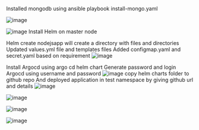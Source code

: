 Installed mongodb using ansible playbook install-mongo.yaml

 ![image](https://github.com/mithun-divya/Ybrant-interview/assets/125994104/9f5901ef-70b0-4d76-b552-5d44d5663859)

 
![image](https://github.com/mithun-divya/Ybrant-interview/assets/125994104/c880721b-f379-4849-9d8f-38c2bbd48f09)
Install Helm on master node

Helm create nodejsapp will create a directory with files and directories
Updated values.yml file and templates files
Added configmap.yaml and secret.yaml based on requirement
![image](https://github.com/mithun-divya/Ybrant-interview/assets/125994104/1d5ef18b-01f7-47ca-a6f9-d923cf2d26a7)

 

Install Argocd using argo cd helm chart 
Generate password and login Argocd using username and password
 ![image](https://github.com/mithun-divya/Ybrant-interview/assets/125994104/de22119f-7f3f-458c-a7dd-f341b4c3fa87)
copy helm charts folder to github repo
And deployed application in test namespace by giving github url and details
 ![image](https://github.com/mithun-divya/Ybrant-interview/assets/125994104/613359c7-644e-40fa-9d3e-5b779e66dd36)

 ![image](https://github.com/mithun-divya/Ybrant-interview/assets/125994104/0dd5d37f-cd17-42aa-a33b-23455c6aa121)


 ![image](https://github.com/mithun-divya/Ybrant-interview/assets/125994104/009b1575-324d-4d7f-bac3-2d7f13732fe4)


![image](https://github.com/mithun-divya/Ybrant-interview/assets/125994104/d002a26c-0c8f-4bbf-bca6-e040813004f6)


 



 




 

 



 


